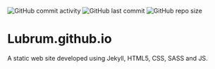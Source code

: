 ![GitHub commit activity](https://img.shields.io/github/commit-activity/y/Lubrum/Lubrum.github.io) ![GitHub last commit](https://img.shields.io/github/last-commit/Lubrum/Lubrum.github.io) ![GitHub repo size](https://img.shields.io/github/repo-size/Lubrum/Lubrum.github.io)

# Lubrum.github.io
A static web site developed using Jekyll, HTML5, CSS, SASS and JS.
